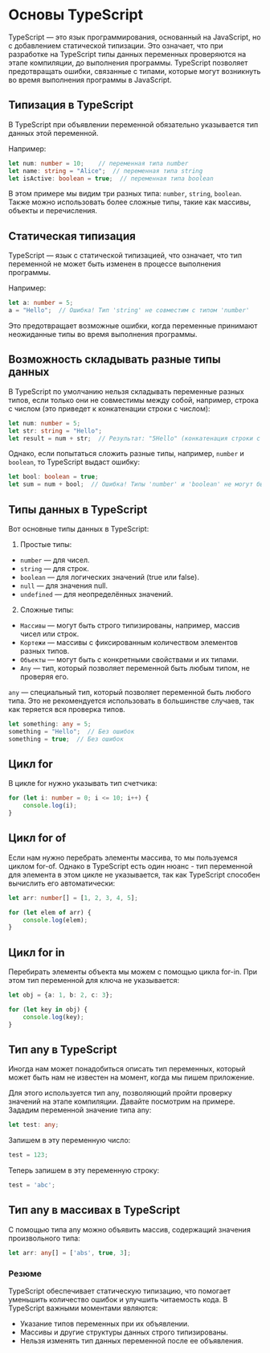 # Основы TypeScript
TypeScript — это язык программирования, основанный на JavaScript, но с добавлением статической типизации. Это означает, что при разработке на TypeScript типы данных переменных проверяются на этапе компиляции, до выполнения программы. TypeScript позволяет предотвращать ошибки, связанные с типами, которые могут возникнуть во время выполнения программы в JavaScript.

## Типизация в TypeScript
В TypeScript при объявлении переменной обязательно указывается тип данных этой переменной.

Например:
```ts
let num: number = 10;    // переменная типа number
let name: string = "Alice";  // переменная типа string
let isActive: boolean = true;  // переменная типа boolean
```
В этом примере мы видим три разных типа: `number`, `string`, `boolean`. Также можно использовать более сложные типы, такие как массивы, объекты и перечисления.

## Статическая типизация
TypeScript — язык с статической типизацией, что означает, что тип переменной не может быть изменен в процессе выполнения программы. 

Например:
```ts
let a: number = 5;
a = "Hello";  // Ошибка! Тип 'string' не совместим с типом 'number'
```
Это предотвращает возможные ошибки, когда переменные принимают неожиданные типы во время выполнения программы.

## Возможность складывать разные типы данных
В TypeScript по умолчанию нельзя складывать переменные разных типов, если только они не совместимы между собой, например, строка с числом (это приведет к конкатенации строки с числом):
```ts
let num: number = 5;
let str: string = "Hello";
let result = num + str;  // Результат: "5Hello" (конкатенация строки с числом)
```
Однако, если попытаться сложить разные типы, например, `number` и `boolean`, то TypeScript выдаст ошибку:
```ts
let bool: boolean = true;
let sum = num + bool;  // Ошибка! Типы 'number' и 'boolean' не могут быть сложены
```

## Типы данных в TypeScript
Вот основные типы данных в TypeScript:
1. Простые типы:
- `number` — для чисел.
- `string` — для строк.
- `boolean` — для логических значений (true или false).
- `null` — для значения null.
- `undefined` — для неопределённых значений.

2. Сложные типы:
- `Массивы` — могут быть строго типизированы, например, массив чисел или строк.
- `Кортежи` — массивы с фиксированным количеством элементов разных типов.
- `Объекты` — могут быть с конкретными свойствами и их типами.
- `Any` — тип, который позволяет переменной быть любым типом, не проверяя его.

`any` — специальный тип, который позволяет переменной быть любого типа. Это не рекомендуется использовать в большинстве случаев, так как теряется вся проверка типов.
```ts
let something: any = 5;
something = "Hello";  // Без ошибок
something = true;  // Без ошибок
```

## Цикл for 
В цикле for нужно указывать тип счетчика:
```ts
for (let i: number = 0; i <= 10; i++) {
	console.log(i);
}
```

## Цикл for of
Если нам нужно перебрать элементы массива, то мы пользуемся циклом for-of. Однако в TypeScript есть один нюанс - тип переменной для элемента в этом цикле не указывается, так как TypeScript способен вычислить его автоматически:
```ts
let arr: number[] = [1, 2, 3, 4, 5];

for (let elem of arr) {
	console.log(elem);
}
```

## Цикл for in 
Перебирать элементы объекта мы можем с помощью цикла for-in. При этом тип переменной для ключа не указывается:
```ts
let obj = {a: 1, b: 2, c: 3};

for (let key in obj) {
	console.log(key);
}
```

## Тип any в TypeScript
Иногда нам может понадобиться описать тип переменных, который может быть нам не известен на момент, когда мы пишем приложение.

Для этого используется тип any, позволяющий пройти проверку значений на этапе компиляции. Давайте посмотрим на примере. Зададим переменной значение типа any: 
```ts
let test: any;
```
Запишем в эту переменную число: 
```ts
test = 123;
```

Теперь запишем в эту переменную строку: 
```ts
test = 'abc';
```

## Тип any в массивах в TypeScript
С помощью типа any можно объявить массив, содержащий значения произвольного типа:
```ts
let arr: any[] = ['abs', true, 3];
```



### Резюме 
TypeScript обеспечивает статическую типизацию, что помогает уменьшить количество ошибок и улучшить читаемость кода. В TypeScript важными моментами являются:
- Указание типов переменных при их объявлении.
- Массивы и другие структуры данных строго типизированы.
- Нельзя изменять тип данных переменной после ее объявления.
